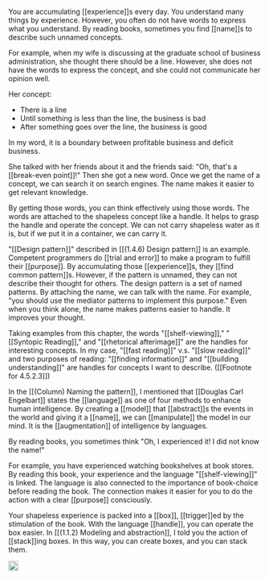 
You are accumulating [[experience]]s every day. You understand many things by experience. However, you often do not have words to express what you understand. By reading books, sometimes you find [[name]]s to describe such unnamed concepts.

For example, when my wife is discussing at the graduate school of business administration, she thought there should be a line. However, she does not have the words to express the concept, and she could not communicate her opinion well.

Her concept:

- There is a line
- Until something is less than the line, the business is bad
- After something goes over the line, the business is good

In my word, it is a boundary between profitable business and deficit business.

She talked with her friends about it and the friends said: "Oh, that's a [[break-even point]]!" Then she got a new word. Once we get the name of a concept, we can search it on search engines. The name makes it easier to get relevant knowledge.

By getting those words, you can think effectively using those words. The words are attached to the shapeless concept like a handle. It helps to grasp the handle and operate the concept. We can not carry shapeless water as it is, but if we put it in a container, we can carry it.

"[[Design pattern]]" described in [[(1.4.6) Design pattern]] is an example. Competent programmers do [[trial and error]] to make a program to fulfill their [[purpose]]. By accumulating those [[experience]]s, they [[find common pattern]]s. However, if the pattern is unnamed, they can not describe their thought for others. The design pattern is a set of named patterns. By attaching the name, we can talk with the name. For example, "you should use the mediator patterns to implement this purpose."
Even when you think alone, the name makes patterns easier to handle. It improves your thought.

Taking examples from this chapter, the words "[[shelf-viewing]]," "[[Syntopic Reading]]," and "[[rhetorical afterimage]]" are the handles for interesting concepts. In my case, "[[fast reading]]" v.s. "[[slow reading]]" and two purposes of reading: "[[finding information]]" and "[[building understanding]]" are handles for concepts I want to describe. ([[Footnote for 4.5.2.3]])

In the [[(Column) Naming the pattern]], I mentioned that [[Douglas Carl Engelbart]] states the [[language]] as one of four methods to enhance human intelligence. By creating a [[model]] that [[abstract]]s the events in the world and giving it a [[name]], we can [[manipulate]] the model in our mind. It is the [[augmentation]] of intelligence by languages.

By reading books, you sometimes think "Oh, I experienced it! I did not know the name!"

For example, you have experienced watching bookshelves at book stores. By reading this book, your experience and the language "[[shelf-viewing]]" is linked. The language is also connected to the importance of book-choice before reading the book. The connection makes it easier for you to do the action with a clear [[purpose]] consciously.

Your shapeless experience is packed into a [[box]], [[trigger]]ed by the stimulation of the book. With the language [[handle]], you can operate the box easier. In [[(1.1.2) Modeling and abstraction]], I told you the action of [[stack]]ing boxes. In this way, you can create boxes, and you can stack them.

<img src='https://scrapbox.io/api/pages/nishio/en/icon' alt='en.icon' height="19.5"/>